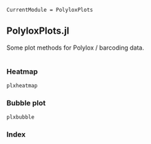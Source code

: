 
```@meta
CurrentModule = PolyloxPlots
```

## PolyloxPlots.jl

Some plot methods for Polylox / barcoding data.

```@contents
```

### Heatmap

```@docs
plxheatmap
```

### Bubble plot

```@docs
plxbubble
```

### Index

```@index
```
